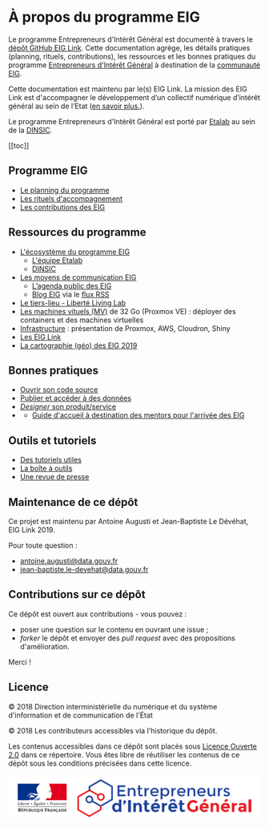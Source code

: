 # À propos du programme EIG 

Le programme Entrepreneurs d'Intérêt Général est documenté à travers le [dépôt GitHub EIG Link](https://github.com/entrepreneur-interet-general/eig-link). Cette documentation agrège, les détails pratiques (planning, rituels, contributions), les ressources et les bonnes pratiques du programme [Entrepreneurs d'Intérêt Général](https://entrepreneur-interet-general.etalab.gouv.fr/) à destination de la [communauté EIG](https://entrepreneur-interet-general.etalab.gouv.fr/communaute.html).

Cette documentation est maintenu par le(s) EIG Link. La mission des EIG Link est d'accompagner le développement d’un collectif numérique d’intérêt général au sein de l’Etat ([en savoir plus.](https://github.com/entrepreneur-interet-general/eig-link/blob/master/eig-link.md)).

Le programme Entrepreneurs d'Intérêt Général est porté par [Etalab](https://github.com/etalab) au sein de la [DINSIC](https://numerique.gouv.fr/).

[[toc]]

## Programme EIG

- [Le planning du programme](./accompagnement.md)
- [Les rituels d'accompagnement](./animation.md)
- [Les contributions des EIG](./contributions.md)

## Ressources du programme
- [L'écosystème du programme EIG](./ecosysteme.md)
	- [L'équipe Etalab](./ecosysteme.md#équipes-etalab)
	- [DINSIC](./ecosysteme.md#produits--méthodes-etalab---dinsic)
- [Les moyens de communication EIG](./communication.md)
  - [L’agenda public des EIG](https://owncloud.data.gouv.fr/index.php/apps/calendar/p/3DAPQwCmengcPLdm/EIG-Promo-3)
  - [Blog EIG](https://entrepreneur-interet-general.etalab.gouv.fr/blog.html) via le [flux RSS](https://entrepreneur-interet-general.etalab.gouv.fr/feed.xml)
- [Le tiers-lieu - Liberté Living Lab](./tiers-lieu.md)
- [Les machines vituels (MV)](./serveur.md) de 32 Go (Proxmox VE) : déployer des containers et des machines virtuelles
- [Infrastructure](./infrastructure.md) : présentation de Proxmox, AWS, Cloudron, Shiny
- [Les EIG Link](./eig-link.md)
- [La cartographie (géo) des EIG 2019](http://u.osmfr.org/m/277159/)

## Bonnes pratiques

- [Ouvrir son code source](./opensource.md)
- [Publier et accéder à des données](./opendata.md)
- [*Designer* son produit/service](https://github.com/entrepreneur-interet-general/design-system)
- * [Guide d'accueil à destination des mentors pour l'arrivée des EIG](accueil-eig.md)

## Outils et tutoriels

* [Des tutoriels utiles](https://github.com/entrepreneur-interet-general/tutos-2018)
* [La boîte à outils](./outils.md)
* [Une revue de presse](./revue-de-presse.md)

## Maintenance de ce dépôt

Ce projet est maintenu par Antoine Augusti et Jean-Baptiste Le Dévéhat, EIG Link 2019.

Pour toute question : 

- [antoine.augusti@data.gouv.fr](mailto:antoine.augusti@data.gouv.fr)
- [jean-baptiste.le-devehat@data.gouv.fr](mailto:jean-baptiste.le-devehat@data.gouv.fr)

## Contributions sur ce dépôt

Ce dépôt est ouvert aux contributions - vous pouvez :

- poser une question sur le contenu en ouvrant une issue ;
- *forker* le dépôt et envoyer des *pull request* avec des propositions d'amélioration.

Merci !

## Licence

© 2018 Direction interministérielle du numérique et du système d'information et de communication de l'État

© 2018 Les contributeurs accessibles via l'historique du dépôt.

Les contenus accessibles dans ce dépôt sont placés sous [Licence Ouverte 2.0](LICENSE.md) dans ce répertoire. Vous êtes libre de réutiliser les contenus de ce dépôt sous les conditions précisées dans cette licence.

![Logo](./images/logo-eig2.png)
